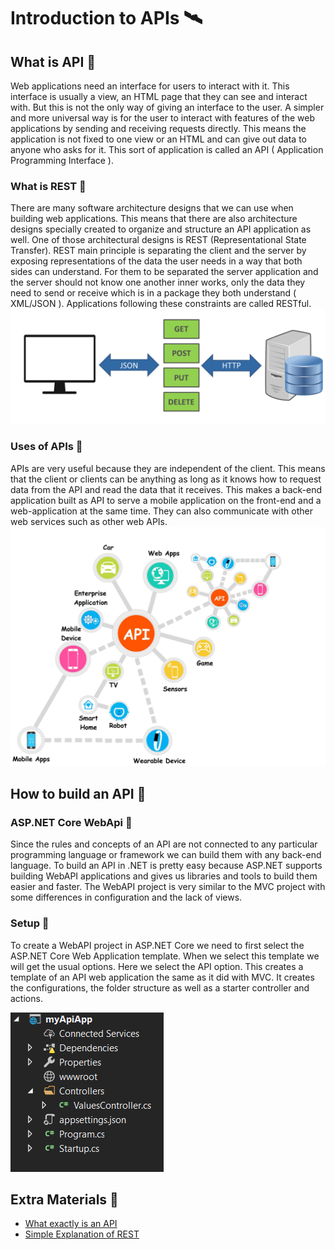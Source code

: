 # Introduction to APIs 🛰
## What is API 🔸
Web applications need an interface for users to interact with it. This interface is usually a view, an HTML page that they can see and interact with. But this is not the only way of giving an interface to the user. A simpler and more universal way is for the user to interact with features of the web applications by sending and receiving requests directly. This means the application is not fixed to one view or an HTML and can give out data to anyone who asks for it. This sort of application is called an API ( Application Programming Interface ). 
### What is REST 🔽
There are many software architecture designs that we can use when building web applications. This means that there are also architecture designs specially created to organize and structure an API application as well. One of those architectural designs is REST (Representational State Transfer). REST main principle is separating the client and the server by exposing representations of the data the user needs in a way that both sides can understand. For them to be separated the server application and the server should not know one another inner works, only the data they need to send or receive which is in a package they both understand ( XML/JSON ). Applications following these constraints are called RESTful.
![Rest Api Graphic](../img/api-11.png)
### Uses of APIs 🔽
APIs are very useful because they are independent of the client. This means that the client or clients can be anything as long as it knows how to request data from the API and read the data that it receives. This makes a back-end application built as API to serve a mobile application on the front-end and a web-application at the same time. They can also communicate with other web services such as other web APIs. 
![Use of APIs](../img/api-12.jpg)
## How to build an API 🔸
### ASP.NET Core WebApi 🔽
Since the rules and concepts of an API are not connected to any particular programming language or framework we can build them with any back-end language. To build an API in .NET is pretty easy because ASP.NET supports building WebAPI applications and gives us libraries and tools to build them easier and faster. The WebAPI project is very similar to the MVC project with some differences in configuration and the lack of views. 
### Setup 🔽
To create a WebAPI project in ASP.NET Core we need to first select the ASP.NET Core Web Application template. When we select this template we will get the usual options. Here we select the API option. This creates a template of an API web application the same as it did with MVC. It creates the configurations, the folder structure as well as a starter controller and actions.

![Structure of WebAPI Project](../img/api-13.png)
## Extra Materials 📘
* [What exactly is an API](https://medium.com/@perrysetgo/what-exactly-is-an-api-69f36968a41f)
* [Simple Explanation of REST](https://medium.com/extend/what-is-rest-a-simple-explanation-for-beginners-part-1-introduction-b4a072f8740f)
